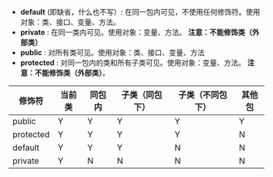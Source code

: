 - **default** (即缺省，什么也不写）: 在同一包内可见，不使用任何修饰符。使用对象：类、接口、变量、方法。
- **private** : 在同一类内可见。使用对象：变量、方法。 **注意：不能修饰类（外部类）**
- **public** : 对所有类可见。使用对象：类、接口、变量、方法
- **protected** : 对同一包内的类和所有子类可见。使用对象：变量、方法。 **注意：不能修饰类（外部类）**。

| 修饰符    | 当前类 | 同包内 | 子类（同包下） | 子类（不同包下） | 其他包 |
| --------- | ------ | ------ | -------------- | ---------------- | ------ |
| public    | Y      | Y      | Y              | Y                | Y      |
| protected | Y      | Y      | Y              | Y                | N      |
| default   | Y      | Y      | Y              | N                | N      |
| private   | Y      | N      | N              | N                | N      |

